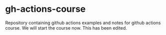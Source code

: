 # gh-actions-course
Repository containing github actions examples and notes for github actions course.
We will start the course now. 
This has been edited.
